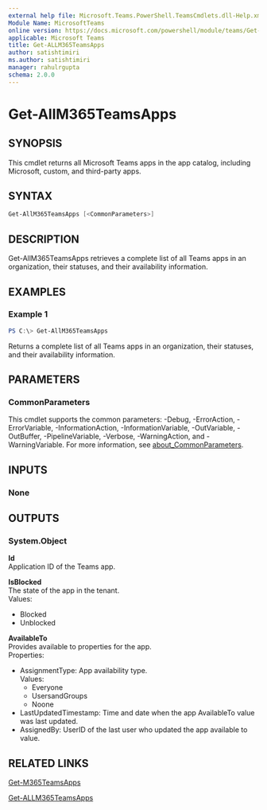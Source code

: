 ```yaml
---
external help file: Microsoft.Teams.PowerShell.TeamsCmdlets.dll-Help.xml
Module Name: MicrosoftTeams
online version: https://docs.microsoft.com/powershell/module/teams/Get-ALLM365TeamsApps
applicable: Microsoft Teams
title: Get-ALLM365TeamsApps
author: satishtimiri
ms.author: satishtimiri
manager: rahulrgupta
schema: 2.0.0
---
```


# Get-AllM365TeamsApps

## SYNOPSIS

This cmdlet returns all Microsoft Teams apps in the app catalog, including Microsoft, custom, and third-party apps. 

## SYNTAX

```powershell
Get-AllM365TeamsApps [<CommonParameters>]
```

## DESCRIPTION

Get-AllM365TeamsApps retrieves a complete list of all Teams apps in an organization, their statuses, and their availability information. 

## EXAMPLES

### Example 1

```powershell
PS C:\> Get-AllM365TeamsApps
```
Returns a complete list of all Teams apps in an organization, their statuses, and their availability information. 

## PARAMETERS

### CommonParameters

This cmdlet supports the common parameters: -Debug, -ErrorAction, -ErrorVariable, -InformationAction, -InformationVariable, -OutVariable, -OutBuffer, -PipelineVariable, -Verbose, -WarningAction, and -WarningVariable. For more information, see [about_CommonParameters](http://go.microsoft.com/fwlink/?LinkID=113216).

## INPUTS

### None

## OUTPUTS

### System.Object

**Id**  
Application ID of the Teams app.

**IsBlocked**  
The state of the app in the tenant.  
Values: 
- Blocked
- Unblocked

**AvailableTo**  
Provides available to properties for the app.  
Properties:
- AssignmentType: App availability type.  
  Values:
  - Everyone
  - UsersandGroups
  - Noone
- LastUpdatedTimestamp: Time and date when the app AvailableTo value was last updated.
- AssignedBy: UserID of the last user who updated the app available to value.

## RELATED LINKS
[Get-M365TeamsApps](/powershell/module/teams/get-m365teamsapps)

[Get-ALLM365TeamsApps](/powershell/module/teams/update-M365TeamsApps)
